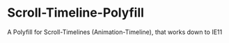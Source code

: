 # Scroll-Timeline-Polyfill
A Polyfill for Scroll-Timelines (Animation-Timeline), that works down to IE11

